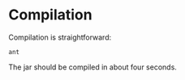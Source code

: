 # Compilation
Compilation is straightforward:
```
ant
```
The jar should be compiled in about four seconds.
